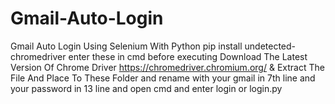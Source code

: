 # Gmail-Auto-Login
Gmail Auto Login Using Selenium With Python
pip install undetected-chromedriver enter these in cmd before executing
Download The Latest Version Of Chrome Driver https://chromedriver.chromium.org/ & Extract The File And Place To These Folder and rename with your gmail in 7th line and your password in 13 line and open cmd and enter login or login.py

